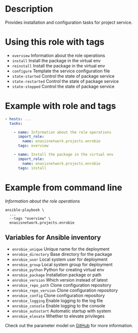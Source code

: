 # Description
Provides installation and configuration tasks for project service.

# Using this role with tags
- `overview` Information about the role operations
- `install` Install the package in the virtual env
- `reinstall` Install the package in the virtual env
- `configure` Template the service configuration file
- `state-started` Control the state of package service
- `state-restarted` Control the state of package service
- `state-stopped` Control the state of package service

# Example with role and tags
```yaml
- hosts: ...
  tasks:

    - name: Information about the role operations
      import_role:
        name: enasisnetwork.projects.enrobie
      tags: overview

    - name: Install the package in the virtual env
      import_role:
        name: enasisnetwork.projects.enrobie
      tags: install
```

# Example from command line
*Information about the role operations*
```
ansible-playbook \
  ...
  --tags "overview" \
  enasisnetwork.projects.enrobie
```

## Variables for Ansible inventory
- `enrobie_unique` Unique name for the deployment
- `enrobie_directory` Base directory for the package
- `enrobie_user` Local system user for deployment
- `enrobie_group` Local system group for deployment
- `enrobie_python` Python for creating virtual env
- `enrobie_package` Installation package or path
- `enrobie_version` Which version instead of latest
- `enrobie_repo_path` Clone configuration repository
- `enrobie_repo_version` Clone configuration repository
- `enrobie_config` Clone configuration repository
- `enrobie_logging` Enable logging to the log file
- `enrobie_console` Enable logging to the console
- `enrobie_autostart` Automatic startup with system
- `enrobie_elevate` Whether to elevate privileges

Check out the parameter model on
[GitHub](https://github.com/enasisnetwork/ansible-projects/blob/main/collection/plugins/action/enrobie/params.py)
for more information.
